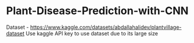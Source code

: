 # Plant-Disease-Prediction-with-CNN

Dataset - https://www.kaggle.com/datasets/abdallahalidev/plantvillage-dataset
Use kaggle API key to use dataset due to its large size
